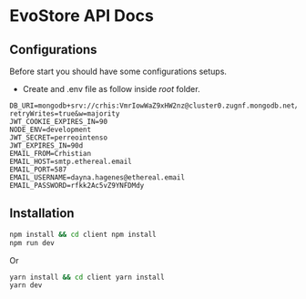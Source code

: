 # EvoStore API Docs

## Configurations

Before start you should have some configurations setups.

- Create and .env file as follow inside *root* folder.

```dosini
DB_URI=mongodb+srv://crhis:VmrIowWaZ9xHW2nz@cluster0.zugnf.mongodb.net/myFirstDatabase?retryWrites=true&w=majority
JWT_COOKIE_EXPIRES_IN=90
NODE_ENV=development
JWT_SECRET=perreointenso
JWT_EXPIRES_IN=90d
EMAIL_FROM=Crhistian
EMAIL_HOST=smtp.ethereal.email
EMAIL_PORT=587
EMAIL_USERNAME=dayna.hagenes@ethereal.email
EMAIL_PASSWORD=rfkk2Ac5vZ9YNFDMdy
```

## Installation

```sh
npm install && cd client npm install
npm run dev
```

Or

```sh
yarn install && cd client yarn install
yarn dev 
```
